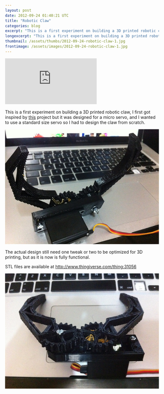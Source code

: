 ```yaml
---
layout: post
date: 2012-09-24 01:40:21 UTC
title: "Robotic Claw"
categories: blog
excerpt: "This is a first experiment on building a 3D printed robotic claw, I first got inspired by this project but it was designed for a micro servo, and I wanted to use a standard size servo so I had to design the claw from scratch."
longexcerpt: "This is a first experiment on building a 3D printed robotic claw, I first got inspired by this project but it was designed for a micro servo, and I wanted to use a standard size servo so I had to design the claw from scratch. The actual design still need one tweak or two to be optimized for 3D printing, but as it is now is fully functional."
thumbnail: /assets/thumbs/2012-09-24-robotic-claw-1.jpg
frontimage: /assets/images/2012-09-24-robotic-claw-1.jpg
---
```


<div class="video-container"><iframe src="http://www.youtube.com/embed/S2QnFcUeU5o" frameborder="0" allowfullscreen></iframe></div>

This is a first experiment on building a 3D printed robotic claw, I first got inspired by <a href="http://www.thingiverse.com/thing:18339">this</a> project but it was designed for a micro servo, and I wanted to use a standard size servo so I had to design the claw from scratch.

<a href="http://www.flickr.com/photos/guibot/8017665172/">![](/assets/images/2012-09-24-robotic-claw-1.jpg)</a>

The actual design still need one tweak or two to be optimized for 3D printing, but as it is now is fully functional.

STL files are available at <a href="http://www.thingiverse.com/thing:31056">http://www.thingiverse.com/thing:31056</a>

<a href="http://www.flickr.com/photos/guibot/8017663197/">![](/assets/images/2012-09-24-robotic-claw-2.jpg)</a>

